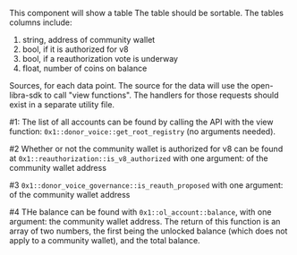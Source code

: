 This component will show a table
The table should be sortable.
The tables columns include:

1. string, address of community wallet
2. bool, if it is authorized for v8
3. bool, if a reauthorization vote is underway
4. float, number of coins on balance

Sources, for each data point.
The source for the data will use the open-libra-sdk to call "view functions". The handlers for those requests should exist in a separate utility file.

#1:
The list of all accounts can be found by calling the API with the view function:
`0x1::donor_voice::get_root_registry` (no arguments needed).

#2
Whether or not the community wallet is authorized for v8 can be found at
`0x1::reauthorization::is_v8_authorized` with one argument: of the community wallet address

#3
`0x1::donor_voice_governance::is_reauth_proposed` with one argument: of the community wallet address

#4
THe balance can be found with
`0x1::ol_account::balance`, with one argument: the community wallet address. The return of this function is an array of two numbers, the first being the unlocked balance (which does not apply to a community wallet), and the total balance.
